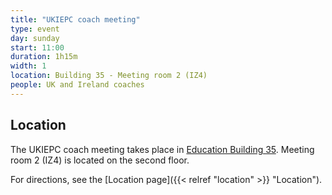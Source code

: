 ```yaml
---
title: "UKIEPC coach meeting"
type: event
day: sunday
start: 11:00
duration: 1h15m
width: 1
location: Building 35 - Meeting room 2 (IZ4)
people: UK and Ireland coaches
---
```

## Location
The UKIEPC coach meeting takes place in [Education Building 35](https://map.tudelftcampus.nl/poi/education-building-35/).
Meeting room 2 (IZ4) is located on the second floor.

For directions, see the [Location page]({{< relref "location" >}} "Location").
